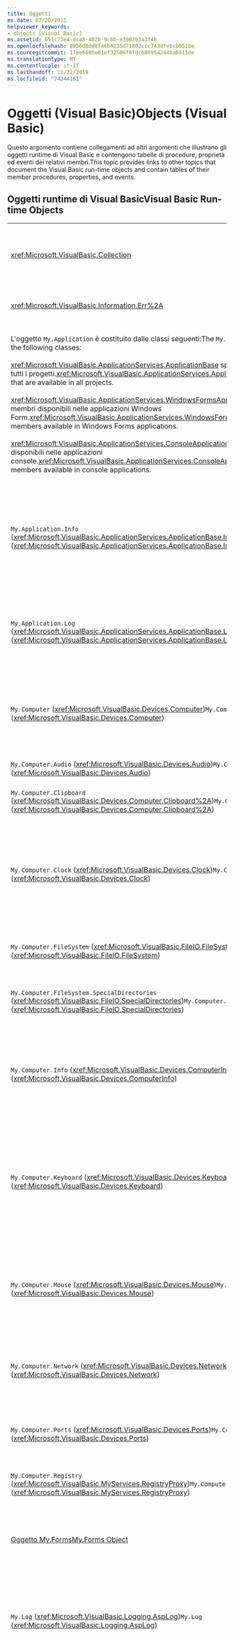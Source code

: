 ```yaml
---
title: Oggetti
ms.date: 07/20/2015
helpviewer_keywords:
- objects [Visual Basic]
ms.assetid: 651c73e4-dca8-402b-9c6b-e3902b3a3f4b
ms.openlocfilehash: 8956d8dd8f46b4235d71802ccc743dfebcb051be
ms.sourcegitcommit: 17ee6605e01ef32506f8fdc686954244ba6911de
ms.translationtype: MT
ms.contentlocale: it-IT
ms.lasthandoff: 11/22/2019
ms.locfileid: "74344161"
---
```

# <a name="objects-visual-basic"></a><span data-ttu-id="c782f-102">Oggetti (Visual Basic)</span><span class="sxs-lookup"><span data-stu-id="c782f-102">Objects (Visual Basic)</span></span>
<span data-ttu-id="c782f-103">Questo argomento contiene collegamenti ad altri argomenti che illustrano gli oggetti runtime di Visual Basic e contengono tabelle di procedure, proprietà ed eventi dei relativi membri.</span><span class="sxs-lookup"><span data-stu-id="c782f-103">This topic provides links to other topics that document the Visual Basic run-time objects and contain tables of their member procedures, properties, and events.</span></span>  
  
## <a name="visual-basic-run-time-objects"></a><span data-ttu-id="c782f-104">Oggetti runtime di Visual Basic</span><span class="sxs-lookup"><span data-stu-id="c782f-104">Visual Basic Run-time Objects</span></span>  
  
|||  
|---|---|  
|<xref:Microsoft.VisualBasic.Collection>|<span data-ttu-id="c782f-105">Rappresenta un modo pratico di visualizzare un gruppo correlato di elementi come un singolo oggetto.</span><span class="sxs-lookup"><span data-stu-id="c782f-105">Provides a convenient way to see a related group of items as a single object.</span></span>|  
|<xref:Microsoft.VisualBasic.Information.Err%2A>|<span data-ttu-id="c782f-106">Contiene informazioni sugli errori di runtime.</span><span class="sxs-lookup"><span data-stu-id="c782f-106">Contains information about run-time errors.</span></span>|  
|<span data-ttu-id="c782f-107">L'oggetto `My.Application` è costituito dalle classi seguenti:</span><span class="sxs-lookup"><span data-stu-id="c782f-107">The `My.Application` object consists of the following classes:</span></span><br /><br /> <span data-ttu-id="c782f-108"><xref:Microsoft.VisualBasic.ApplicationServices.ApplicationBase> specifica i membri disponibili in tutti i progetti.</span><span class="sxs-lookup"><span data-stu-id="c782f-108"><xref:Microsoft.VisualBasic.ApplicationServices.ApplicationBase> provides members that are available in all projects.</span></span><br /><br /> <span data-ttu-id="c782f-109"><xref:Microsoft.VisualBasic.ApplicationServices.WindowsFormsApplicationBase> specifica i membri disponibili nelle applicazioni Windows Form.</span><span class="sxs-lookup"><span data-stu-id="c782f-109"><xref:Microsoft.VisualBasic.ApplicationServices.WindowsFormsApplicationBase> provides members available in Windows Forms applications.</span></span><br /><br /> <span data-ttu-id="c782f-110"><xref:Microsoft.VisualBasic.ApplicationServices.ConsoleApplicationBase> specifica i membri disponibili nelle applicazioni console.</span><span class="sxs-lookup"><span data-stu-id="c782f-110"><xref:Microsoft.VisualBasic.ApplicationServices.ConsoleApplicationBase> provides members available in console applications.</span></span>|<span data-ttu-id="c782f-111">Specifica i dati associati solo all'applicazione o DLL corrente.</span><span class="sxs-lookup"><span data-stu-id="c782f-111">Provides data that is associated only with the current application or DLL.</span></span> <span data-ttu-id="c782f-112">Nessuna informazione a livello di sistema può essere modificata con `My.Application`.</span><span class="sxs-lookup"><span data-stu-id="c782f-112">No system-level information can be altered with `My.Application`.</span></span><br /><br /> <span data-ttu-id="c782f-113">Alcuni membri sono disponibili solo per le applicazioni console o Windows Form.</span><span class="sxs-lookup"><span data-stu-id="c782f-113">Some members are available only for Windows Forms or console applications.</span></span>|  
|<span data-ttu-id="c782f-114">`My.Application.Info` (<xref:Microsoft.VisualBasic.ApplicationServices.ApplicationBase.Info%2A>)</span><span class="sxs-lookup"><span data-stu-id="c782f-114">`My.Application.Info` (<xref:Microsoft.VisualBasic.ApplicationServices.ApplicationBase.Info%2A>)</span></span>|<span data-ttu-id="c782f-115">Specifica le proprietà necessarie per ottenere le informazioni relative a un'applicazione, ad esempio il numero di versione, la descrizione, gli assembly caricati e così via.</span><span class="sxs-lookup"><span data-stu-id="c782f-115">Provides properties for getting the information about an application, such as the version number, description, loaded assemblies, and so on.</span></span>|  
|<span data-ttu-id="c782f-116">`My.Application.Log` (<xref:Microsoft.VisualBasic.ApplicationServices.ApplicationBase.Log%2A>)</span><span class="sxs-lookup"><span data-stu-id="c782f-116">`My.Application.Log` (<xref:Microsoft.VisualBasic.ApplicationServices.ApplicationBase.Log%2A>)</span></span>|<span data-ttu-id="c782f-117">Fornisce una proprietà e i metodi per scrivere le informazioni relative a eventi ed eccezioni nei listener di log dell'applicazione.</span><span class="sxs-lookup"><span data-stu-id="c782f-117">Provides a property and methods to write event and exception information to the application's log listeners.</span></span>|  
|<span data-ttu-id="c782f-118">`My.Computer` (<xref:Microsoft.VisualBasic.Devices.Computer>)</span><span class="sxs-lookup"><span data-stu-id="c782f-118">`My.Computer` (<xref:Microsoft.VisualBasic.Devices.Computer>)</span></span>|<span data-ttu-id="c782f-119">Specifica le proprietà per la modifica dei componenti del computer, ad esempio audio, orologio, tastiera, file system e così via.</span><span class="sxs-lookup"><span data-stu-id="c782f-119">Provides properties for manipulating computer components such as audio, the clock, the keyboard, the file system, and so on.</span></span>|  
|<span data-ttu-id="c782f-120">`My.Computer.Audio` (<xref:Microsoft.VisualBasic.Devices.Audio>)</span><span class="sxs-lookup"><span data-stu-id="c782f-120">`My.Computer.Audio` (<xref:Microsoft.VisualBasic.Devices.Audio>)</span></span>|<span data-ttu-id="c782f-121">Specifica i metodi per la riproduzione di suoni.</span><span class="sxs-lookup"><span data-stu-id="c782f-121">Provides methods for playing sounds.</span></span>|  
|<span data-ttu-id="c782f-122">`My.Computer.Clipboard` (<xref:Microsoft.VisualBasic.Devices.Computer.Clipboard%2A>)</span><span class="sxs-lookup"><span data-stu-id="c782f-122">`My.Computer.Clipboard` (<xref:Microsoft.VisualBasic.Devices.Computer.Clipboard%2A>)</span></span>|<span data-ttu-id="c782f-123">Specifica i metodi per la modifica degli Appunti.</span><span class="sxs-lookup"><span data-stu-id="c782f-123">Provides methods for manipulating the Clipboard.</span></span>|  
|<span data-ttu-id="c782f-124">`My.Computer.Clock` (<xref:Microsoft.VisualBasic.Devices.Clock>)</span><span class="sxs-lookup"><span data-stu-id="c782f-124">`My.Computer.Clock` (<xref:Microsoft.VisualBasic.Devices.Clock>)</span></span>|<span data-ttu-id="c782f-125">Offre proprietà che consentono di accedere all'ora locale corrente e all'ora UTC (Universal Coordinated Time), equivalente all'ora di Greenwich, dal clock di sistema.</span><span class="sxs-lookup"><span data-stu-id="c782f-125">Provides properties for accessing the current local time and Universal Coordinated Time (equivalent to Greenwich Mean Time) from the system clock.</span></span>|  
|<span data-ttu-id="c782f-126">`My.Computer.FileSystem` (<xref:Microsoft.VisualBasic.FileIO.FileSystem>)</span><span class="sxs-lookup"><span data-stu-id="c782f-126">`My.Computer.FileSystem` (<xref:Microsoft.VisualBasic.FileIO.FileSystem>)</span></span>|<span data-ttu-id="c782f-127">Specifica proprietà e metodi per l'uso di unità, file e directory.</span><span class="sxs-lookup"><span data-stu-id="c782f-127">Provides properties and methods for working with drives, files, and directories.</span></span>|  
|<span data-ttu-id="c782f-128">`My.Computer.FileSystem.SpecialDirectories` (<xref:Microsoft.VisualBasic.FileIO.SpecialDirectories>)</span><span class="sxs-lookup"><span data-stu-id="c782f-128">`My.Computer.FileSystem.SpecialDirectories` (<xref:Microsoft.VisualBasic.FileIO.SpecialDirectories>)</span></span>|<span data-ttu-id="c782f-129">Specifica le proprietà per l'accesso alle directory a cui si fa comunemente riferimento.</span><span class="sxs-lookup"><span data-stu-id="c782f-129">Provides properties for accessing commonly referenced directories.</span></span>|  
|<span data-ttu-id="c782f-130">`My.Computer.Info` (<xref:Microsoft.VisualBasic.Devices.ComputerInfo>)</span><span class="sxs-lookup"><span data-stu-id="c782f-130">`My.Computer.Info` (<xref:Microsoft.VisualBasic.Devices.ComputerInfo>)</span></span>|<span data-ttu-id="c782f-131">Offre proprietà che consentono di ottenere informazioni su memoria del computer, assembly caricati, nome e sistema operativo.</span><span class="sxs-lookup"><span data-stu-id="c782f-131">Provides properties for getting information about the computer's memory, loaded assemblies, name, and operating system.</span></span>|  
|<span data-ttu-id="c782f-132">`My.Computer.Keyboard` (<xref:Microsoft.VisualBasic.Devices.Keyboard>)</span><span class="sxs-lookup"><span data-stu-id="c782f-132">`My.Computer.Keyboard` (<xref:Microsoft.VisualBasic.Devices.Keyboard>)</span></span>|<span data-ttu-id="c782f-133">Offre proprietà che consentono di accedere allo stato corrente della tastiera, per sapere ad esempio quali tasti vengono attualmente premuti, e un metodo per inviare le sequenze di tasti alla finestra attiva.</span><span class="sxs-lookup"><span data-stu-id="c782f-133">Provides properties for accessing the current state of the keyboard, such as what keys are currently pressed, and provides a method to send keystrokes to the active window.</span></span>|  
|<span data-ttu-id="c782f-134">`My.Computer.Mouse` (<xref:Microsoft.VisualBasic.Devices.Mouse>)</span><span class="sxs-lookup"><span data-stu-id="c782f-134">`My.Computer.Mouse` (<xref:Microsoft.VisualBasic.Devices.Mouse>)</span></span>|<span data-ttu-id="c782f-135">Offre proprietà che consentono di ottenere informazioni sul formato e sulla configurazione del mouse installato nel computer locale.</span><span class="sxs-lookup"><span data-stu-id="c782f-135">Provides properties for getting information about the format and configuration of the mouse that is installed on the local computer.</span></span>|  
|<span data-ttu-id="c782f-136">`My.Computer.Network` (<xref:Microsoft.VisualBasic.Devices.Network>)</span><span class="sxs-lookup"><span data-stu-id="c782f-136">`My.Computer.Network` (<xref:Microsoft.VisualBasic.Devices.Network>)</span></span>|<span data-ttu-id="c782f-137">Specifica una proprietà, un evento e i metodi per l'interazione con la rete a cui è connesso il computer.</span><span class="sxs-lookup"><span data-stu-id="c782f-137">Provides a property, an event, and methods for interacting with the network to which the computer is connected.</span></span>|  
|<span data-ttu-id="c782f-138">`My.Computer.Ports` (<xref:Microsoft.VisualBasic.Devices.Ports>)</span><span class="sxs-lookup"><span data-stu-id="c782f-138">`My.Computer.Ports` (<xref:Microsoft.VisualBasic.Devices.Ports>)</span></span>|<span data-ttu-id="c782f-139">Specifica una proprietà e un metodo per l'accesso alle porte seriali del computer.</span><span class="sxs-lookup"><span data-stu-id="c782f-139">Provides a property and a method for accessing the computer's serial ports.</span></span>|  
|<span data-ttu-id="c782f-140">`My.Computer.Registry` (<xref:Microsoft.VisualBasic.MyServices.RegistryProxy>)</span><span class="sxs-lookup"><span data-stu-id="c782f-140">`My.Computer.Registry` (<xref:Microsoft.VisualBasic.MyServices.RegistryProxy>)</span></span>|<span data-ttu-id="c782f-141">Specifica proprietà e metodi per la modifica del Registro di sistema.</span><span class="sxs-lookup"><span data-stu-id="c782f-141">Provides properties and methods for manipulating the registry.</span></span>|  
|[<span data-ttu-id="c782f-142">Oggetto My.Forms</span><span class="sxs-lookup"><span data-stu-id="c782f-142">My.Forms Object</span></span>](../../../visual-basic/language-reference/objects/my-forms-object.md)|<span data-ttu-id="c782f-143">Offre proprietà per l'accesso a un'istanza di ogni Windows Form dichiarato nel progetto corrente.</span><span class="sxs-lookup"><span data-stu-id="c782f-143">Provides properties for accessing an instance of each Windows Form declared in the current project.</span></span>|  
|<span data-ttu-id="c782f-144">`My.Log` (<xref:Microsoft.VisualBasic.Logging.AspLog>)</span><span class="sxs-lookup"><span data-stu-id="c782f-144">`My.Log` (<xref:Microsoft.VisualBasic.Logging.AspLog>)</span></span>|<span data-ttu-id="c782f-145">Specifica una proprietà e i metodi per la scrittura di informazioni relative a eventi ed eccezioni nei listener di log dell'applicazione per le applicazioni Web.</span><span class="sxs-lookup"><span data-stu-id="c782f-145">Provides a property and methods for writing event and exception information to the application's log listeners for Web applications.</span></span>|  
|[<span data-ttu-id="c782f-146">Oggetto My.Request</span><span class="sxs-lookup"><span data-stu-id="c782f-146">My.Request Object</span></span>](../../../visual-basic/language-reference/objects/my-request-object.md)|<span data-ttu-id="c782f-147">Ottiene l'oggetto <xref:System.Web.HttpRequest> per la pagina richiesta.</span><span class="sxs-lookup"><span data-stu-id="c782f-147">Gets the <xref:System.Web.HttpRequest> object for the requested page.</span></span> <span data-ttu-id="c782f-148">L'oggetto `My.Request` contiene informazioni sulla richiesta HTTP corrente.</span><span class="sxs-lookup"><span data-stu-id="c782f-148">The `My.Request` object contains information about the current HTTP request.</span></span><br /><br /> <span data-ttu-id="c782f-149">L'oggetto `My.Request` è disponibile solo per le applicazioni ASP.NET.</span><span class="sxs-lookup"><span data-stu-id="c782f-149">The `My.Request` object is available only for ASP.NET applications.</span></span>|  
|[<span data-ttu-id="c782f-150">Oggetto My.Resources</span><span class="sxs-lookup"><span data-stu-id="c782f-150">My.Resources Object</span></span>](../../../visual-basic/language-reference/objects/my-resources-object.md)|<span data-ttu-id="c782f-151">Specifica proprietà e classi per l'accesso alle risorse di un'applicazione.</span><span class="sxs-lookup"><span data-stu-id="c782f-151">Provides properties and classes for accessing an application's resources.</span></span>|  
|[<span data-ttu-id="c782f-152">Oggetto My.Response</span><span class="sxs-lookup"><span data-stu-id="c782f-152">My.Response Object</span></span>](../../../visual-basic/language-reference/objects/my-response-object.md)|<span data-ttu-id="c782f-153">Ottiene l'oggetto <xref:System.Web.HttpResponse> associato a <xref:System.Web.UI.Page>.</span><span class="sxs-lookup"><span data-stu-id="c782f-153">Gets the <xref:System.Web.HttpResponse> object that is associated with the <xref:System.Web.UI.Page>.</span></span> <span data-ttu-id="c782f-154">Questo oggetto consente di inviare dati di risposta HTTP a un client e contiene informazioni su tale risposta.</span><span class="sxs-lookup"><span data-stu-id="c782f-154">This object allows you to send HTTP response data to a client and contains information about that response.</span></span><br /><br /> <span data-ttu-id="c782f-155">L'oggetto `My.Response` è disponibile solo per le applicazioni ASP.NET.</span><span class="sxs-lookup"><span data-stu-id="c782f-155">The `My.Response` object is available only for ASP.NET applications.</span></span>|  
|[<span data-ttu-id="c782f-156">Oggetto My.Settings</span><span class="sxs-lookup"><span data-stu-id="c782f-156">My.Settings Object</span></span>](../../../visual-basic/language-reference/objects/my-settings-object.md)|<span data-ttu-id="c782f-157">Specifica proprietà e metodi per l'accesso alle impostazioni di un'applicazione.</span><span class="sxs-lookup"><span data-stu-id="c782f-157">Provides properties and methods for accessing an application's settings.</span></span>|  
|<span data-ttu-id="c782f-158">`My.User` (<xref:Microsoft.VisualBasic.ApplicationServices.User>)</span><span class="sxs-lookup"><span data-stu-id="c782f-158">`My.User` (<xref:Microsoft.VisualBasic.ApplicationServices.User>)</span></span>|<span data-ttu-id="c782f-159">Offre l'accesso alle informazioni sull'utente corrente.</span><span class="sxs-lookup"><span data-stu-id="c782f-159">Provides access to information about the current user.</span></span>|  
|[<span data-ttu-id="c782f-160">Oggetto My.WebServices</span><span class="sxs-lookup"><span data-stu-id="c782f-160">My.WebServices Object</span></span>](../../../visual-basic/language-reference/objects/my-webservices-object.md)|<span data-ttu-id="c782f-161">Specifica le proprietà per la creazione e l'accesso a una singola istanza di ogni servizio Web a cui fa riferimento il progetto corrente.</span><span class="sxs-lookup"><span data-stu-id="c782f-161">Provides properties for creating and accessing a single instance of each Web service that is referenced by the current project.</span></span>|  
|<xref:Microsoft.VisualBasic.FileIO.TextFieldParser>|<span data-ttu-id="c782f-162">Fornisce i metodi e le proprietà per l'analisi dei file di testo strutturati.</span><span class="sxs-lookup"><span data-stu-id="c782f-162">Provides methods and properties for parsing structured text files.</span></span>|  
  
## <a name="see-also"></a><span data-ttu-id="c782f-163">Vedere anche</span><span class="sxs-lookup"><span data-stu-id="c782f-163">See also</span></span>

- [<span data-ttu-id="c782f-164">Riferimenti per il linguaggio Visual Basic</span><span class="sxs-lookup"><span data-stu-id="c782f-164">Visual Basic Language Reference</span></span>](../../../visual-basic/language-reference/index.md)
- [<span data-ttu-id="c782f-165">Visual Basic</span><span class="sxs-lookup"><span data-stu-id="c782f-165">Visual Basic</span></span>](../../../visual-basic/index.md)
